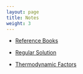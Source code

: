 ```yaml
---
layout: page
title: Notes
weight: 3
---
```


- [Reference Books](http://shuanglinchen.com/special-topics/ref-books)

- [Regular Solution](http://shuanglinchen.com/special-topics/regular-solution)

- [Thermodynamic Factors](http://shuanglinchen.com/special-topics/thermo-factor)
 